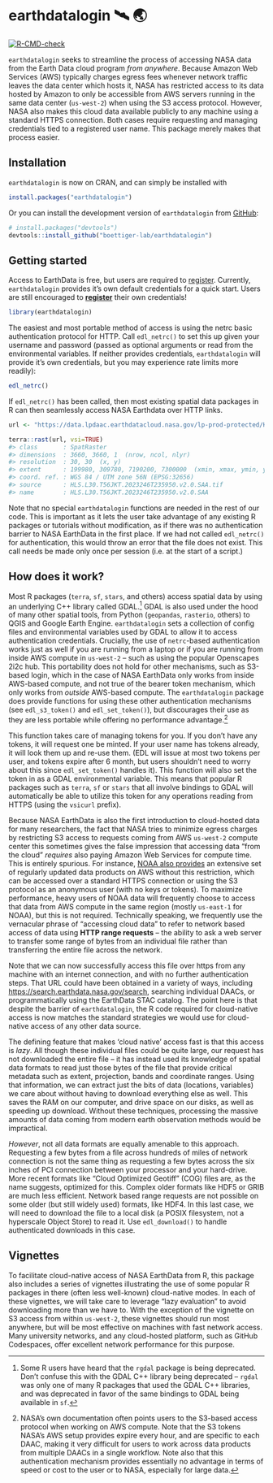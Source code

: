 
<!-- README.md is generated from README.Rmd. Please edit that file -->

# earthdatalogin :artificial_satellite: :earth_asia:

<!-- badges: start -->

[![R-CMD-check](https://github.com/boettiger-lab/earthdatalogin/actions/workflows/R-CMD-check.yaml/badge.svg)](https://github.com/boettiger-lab/earthdatalogin/actions/workflows/R-CMD-check.yaml)
<!-- badges: end -->

`earthdatalogin` seeks to streamline the process of accessing NASA data
from the Earth Data cloud program *from anywhere*. Because Amazon Web
Services (AWS) typically charges egress fees whenever network traffic
leaves the data center which hosts it, NASA has restricted access to its
data hosted by Amazon to only be accessible from AWS servers running in
the same data center (`us-west-2`) when using the S3 access protocol.
However, NASA also makes this cloud data available publicly to any
machine using a standard HTTPS connection. Both cases require requesting
and managing credentials tied to a registered user name. This package
merely makes that process easier.

## Installation

`earthdatalogin` is now on CRAN, and can simply be installed with

``` r
install.packages("earthdatalogin")
```

Or you can install the development version of `earthdatalogin` from
[GitHub](https://github.com/):

``` r
# install.packages("devtools")
devtools::install_github("boettiger-lab/earthdatalogin")
```

## Getting started

Access to EarthData is free, but users are required to
[register](https://urs.earthdata.nasa.gov/home). Currently,
`earthdatalogin` provides it’s own default credentials for a quick
start. Users are still encouraged to
**[register](https://urs.earthdata.nasa.gov/home)** their own
credentials!

``` r
library(earthdatalogin)
```

The easiest and most portable method of access is using the netrc basic
authentication protocol for HTTP. Call `edl_netrc()` to set this up
given your username and password (passed as optional arguments or read
from the environmental variables. If neither provides credentials,
`earthdatalogin` will provide it’s own credentials, but you may
experience rate limits more readily):

``` r
edl_netrc()
```

If `edl_netrc()` has been called, then most existing spatial data
packages in R can then seamlessly access NASA Earthdata over HTTP links.

``` r
url <- "https://data.lpdaac.earthdatacloud.nasa.gov/lp-prod-protected/HLSL30.020/HLS.L30.T56JKT.2023246T235950.v2.0/HLS.L30.T56JKT.2023246T235950.v2.0.SAA.tif"

terra::rast(url, vsi=TRUE)
#> class       : SpatRaster 
#> dimensions  : 3660, 3660, 1  (nrow, ncol, nlyr)
#> resolution  : 30, 30  (x, y)
#> extent      : 199980, 309780, 7190200, 7300000  (xmin, xmax, ymin, ymax)
#> coord. ref. : WGS 84 / UTM zone 56N (EPSG:32656) 
#> source      : HLS.L30.T56JKT.2023246T235950.v2.0.SAA.tif 
#> name        : HLS.L30.T56JKT.2023246T235950.v2.0.SAA
```

Note that no special `earthdatalogin` functions are needed in the rest
of our code. This is important as it lets the user take advantage of any
existing R packages or tutorials without modification, as if there was
no authentication barrier to NASA EarthData in the first place. If we
had not called `edl_netrc()` for authentication, this would throw an
error that the file does not exist. This call needs be made only once
per session (i.e. at the start of a script.)

## How does it work?

Most R packages (`terra`, `sf`, `stars`, and others) access spatial data
by using an underlying C++ library called GDAL.[^1] GDAL is also used
under the hood of many other spatial tools, from Python (`geopandas`,
`rasterio`, others) to QGIS and Google Earth Engine. `earthdatalogin`
sets a collection of config files and environmental variables used by
GDAL to allow it to access authentication credentials. Crucially, the
use of `netrc`-based authentication works just as well if you are
running from a laptop or if you are running from inside AWS compute in
`us-west-2` – such as using the popular Openscapes 2i2c hub. This
portability does not hold for other mechanisms, such as S3-based login,
which in the case of NASA EarthData only works from inside AWS-based
compute, and not true of the bearer token mechanism, which only works
from *outside* AWS-based compute. The `earthdatalogin` package does
provide functions for using these other authentication mechanisms (see
`edl_s3_token()` and `edl_set_token()`), but discourages their use as
they are less portable while offering no performance advantage.[^2]

This function takes care of managing tokens for you. If you don’t have
any tokens, it will request one be minted. If your user name has tokens
already, it will look them up and re-use them. (EDL will issue at most
two tokens per user, and tokens expire after 6 month, but users
shouldn’t need to worry about this since `edl_set_token()` handles it).
This function will also set the token in as a GDAL environmental
variable. This means that popular R packages such as `terra`, `sf` or
`stars` that all involve bindings to GDAL will automatically be able to
utilize this token for any operations reading from HTTPS (using the
`vsicurl` prefix).

Because NASA EarthData is also the first introduction to cloud-hosted
data for many researchers, the fact that NASA tries to minimize egress
charges by restricting S3 access to requests coming from AWS `us-west-2`
compute center this sometimes gives the false impression that accessing
data “from the cloud” *requires* also paying Amazon Web Services for
compute time. This is entirely spurious. For instance, [NOAA also
provides](https://registry.opendata.aws/collab/noaa/) an extensive set
of regularly updated data products on AWS without this restriction,
which can be accessed over a standard HTTPS connection or using the S3
protocol as an anonymous user (with no keys or tokens). To maximize
performance, heavy users of NOAA data will frequently choose to access
that data from AWS compute in the same region (mostly `us-east-1` for
NOAA), but this is not required. Technically speaking, we frequently use
the vernacular phrase of “accessing cloud data” to refer to network
based access of data using **HTTP range requests** – the ability to ask
a web server to transfer some range of bytes from an individual file
rather than transferring the entire file across the network.

Note that we can now successfully access this file over https from any
machine with an internet connection, and with no further authentication
steps. That URL could have been obtained in a variety of ways, including
<https://search.earthdata.nasa.gov/search>, searching individual DAACs,
or programmatically using the EarthData STAC catalog. The point here is
that despite the barrier of `earthdatalogin`, the R code required for
cloud-native access is now matches the standard strategies we would use
for cloud-native access of any other data source.

The defining feature that makes ‘cloud native’ access fast is that this
access is *lazy*. All though these individual files could be quite
large, our request has not downloaded the entire file – it has instead
used its knowledge of spatial data formats to read just those bytes of
the file that provide critical metadata such as extent, projection,
bands and coordinate ranges. Using that information, we can extract just
the bits of data (locations, variables) we care about without having to
download everything else as well. This saves the RAM on our computer,
and drive space on our disks, as well as speeding up download. Without
these techniques, processing the massive amounts of data coming from
modern earth observation methods would be impractical.

*However*, not all data formats are equally amenable to this approach.
Requesting a few bytes from a file across hundreds of miles of network
connection is not the same thing as requesting a few bytes across the
six inches of PCI connection between your processor and your hard-drive.
More recent formats like “Cloud Optimized Geotiff” (COG) files are, as
the name suggests, optimized for this. Complex older formats like HDF5
or GRIB are much less efficient. Network based range requests are not
possible on some older (but still widely used) formats, like HDF4. In
this last case, we will need to download the file to a local disk (a
POSIX filesystem, not a hyperscale Object Store) to read it. Use
`edl_download()` to handle authenticated downloads in this case.

## Vignettes

To facilitate cloud-native access of NASA EarthData from R, this package
also includes a series of vignettes illustrating the use of some popular
R packages in there (often less well-known) cloud-native modes. In each
of these vignettes, we will take care to leverage “lazy evaluation” to
avoid downloading more than we have to. With the exception of the
vignette on S3 access from within `us-west-2`, these vignettes should
run most anywhere, but will be most effective on machines with fast
network access. Many university networks, and any cloud-hosted platform,
such as GitHub Codespaces, offer excellent network performance for this
purpose.

[^1]: Some R users have heard that the `rgdal` package is being
    deprecated. Don’t confuse this with the GDAL C++ library being
    deprecated – `rgdal` was only one of many R packages that used the
    GDAL C++ libraries, and was deprecated in favor of the same bindings
    to GDAL being available in `sf`.

[^2]: NASA’s own documentation often points users to the S3-based access
    protocol when working on AWS compute. Note that the S3 tokens NASA’s
    AWS setup provides expire every hour, and are specific to each DAAC,
    making it very difficult for users to work across data products from
    multiple DAACs in a single workflow. Note also that this
    authentication mechanism provides essentially no advantage in terms
    of speed or cost to the user or to NASA, especially for large data.
